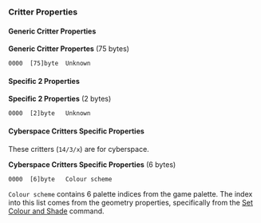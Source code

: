 ### Critter Properties

#### Generic Critter Properties

**Generic Critter Propertes** (75 bytes)

    0000  [75]byte  Unknown


#### Specific 2 Properties

**Specific 2 Properties** (2 bytes)

    0000  [2]byte   Unknown


#### Cyberspace Critters Specific Properties

These critters (```14/3/x```) are for cyberspace.

**Cyberspace Critters Specific Properties** (6 bytes)

    0000  [6]byte   Colour scheme

```Colour scheme``` contains 6 palette indices from the game palette. The index into this list comes from the geometry properties, specifically from the [Set Colour and Shade](../../media/Geometry#set-colour-and-shade) command.
